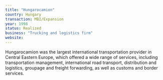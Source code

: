 ```yaml
---
title: "Hungarocamion"
country: Hungary
transaction: MBI/Expansion
year: 1998
status: Realized
business: "Trucking and logistics firm"
website: 
---
```


Hungarocamion was the largest international transportation provider in Central Eastern Europe, which offered a wide range of services, including transportation management, international road transport, distribution and logistics, groupage and freight forwarding, as well as customs and border services.
